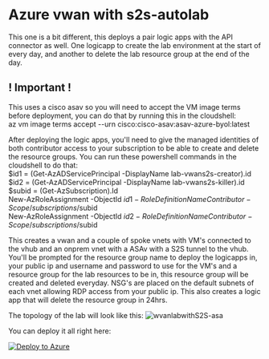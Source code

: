 # Azure vwan with s2s-autolab

This one is a bit different, this deploys a pair logic apps with the API connector as well. One logicapp to create the lab environment at the start of every day, and another to delete the lab resource group at the end of the day. 

## ! Important !  
This uses a cisco asav so you will need to accept the VM image terms before deployment, you can do that by running this in the cloudshell:  
    az vm image terms accept --urn cisco:cisco-asav:asav-azure-byol:latest

After deploying the logic apps, you'll need to give the managed identities of both contributor access to your subscription to be able to create and delete the resource groups. 
You can run these powershell commands in the cloudshell to do that:  
    $id1 = (Get-AzADServicePrincipal -DisplayName lab-vwans2s-creator).id  
    $id2 = (Get-AzADServicePrincipal -DisplayName lab-vwans2s-killer).id  
    $subid = (Get-AzSubscription).Id  
    New-AzRoleAssignment -ObjectId $id1 -RoleDefinitionName Contributor -Scope /subscriptions/$subid  
    New-AzRoleAssignment -ObjectId $id2 -RoleDefinitionName Contributor -Scope /subscriptions/$subid  

This creates a vwan and a couple of spoke vnets with VM's connected to the vhub and an onprem vnet with a ASAv with a S2S tunnel to the vhub. You'll be prompted for the resource group name to deploy the logicapps in, your public ip and username and password to use for the VM's and a resource group for the lab resources to be in, this resource group will be created and deleted everyday. NSG's are placed on the default subnets of each vnet allowing RDP access from your public ip. This also creates a logic app that will delete the resource group in 24hrs.

The topology of the lab will look like this:
![wvanlabwithS2S-asa](https://github.com/user-attachments/assets/f5b9686e-c355-4e7c-a383-24dcea9676f8)  

You can deploy it all right here:  

[![Deploy to Azure](https://aka.ms/deploytoazurebutton)](https://portal.azure.com/#create/Microsoft.Template/uri/https%3A%2F%2Fraw.githubusercontent.com%2Fquiveringbacon%2FAzurevwanwiths2s-autolab%2Fmain%2Flabberapp--vwans2s.json)
